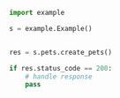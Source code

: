 <!-- Start SDK Example Usage [usage] -->
```python
import example

s = example.Example()


res = s.pets.create_pets()

if res.status_code == 200:
    # handle response
    pass
```
<!-- End SDK Example Usage [usage] -->